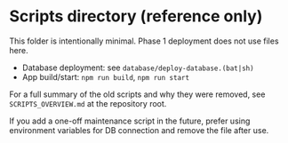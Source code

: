 # Scripts directory (reference only)

This folder is intentionally minimal. Phase 1 deployment does not use files here.

- Database deployment: see `database/deploy-database.(bat|sh)`
- App build/start: `npm run build`, `npm run start`

For a full summary of the old scripts and why they were removed, see `SCRIPTS_OVERVIEW.md` at the repository root.

If you add a one-off maintenance script in the future, prefer using environment variables for DB connection and remove the file after use.
